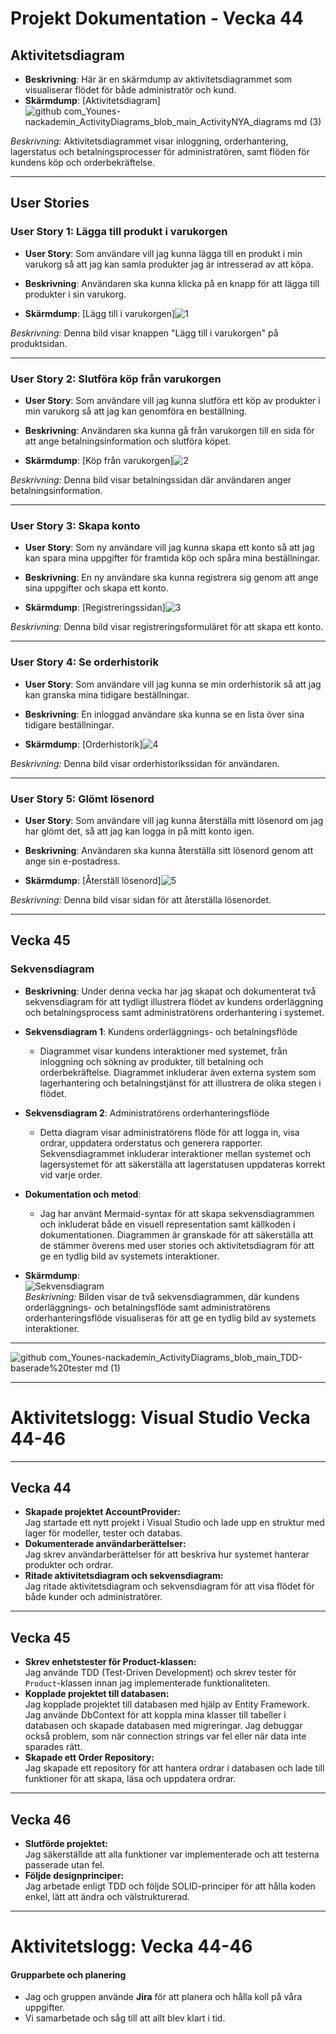 # Projekt Dokumentation - Vecka 44

## Aktivitetsdiagram

- **Beskrivning**: Här är en skärmdump av aktivitetsdiagrammet som visualiserar flödet för både administratör och kund.
- **Skärmdump**:
[Aktivitetsdiagram]![github com_Younes-nackademin_ActivityDiagrams_blob_main_ActivityNYA_diagrams md (3)](https://github.com/user-attachments/assets/19b8ac3f-804e-44dc-b030-b1046d68206f)


*Beskrivning:* Aktivitetsdiagrammet visar inloggning, orderhantering, lagerstatus och betalningsprocesser för administratören, samt flöden för kundens köp och orderbekräftelse.

---

## User Stories

### User Story 1: Lägga till produkt i varukorgen
- **User Story**: Som användare vill jag kunna lägga till en produkt i min varukorg så att jag kan samla produkter jag är intresserad av att köpa.

- **Beskrivning**: Användaren ska kunna klicka på en knapp för att lägga till produkter i sin varukorg.

- **Skärmdump**:
[Lägg till i varukorgen]![1](https://github.com/user-attachments/assets/2b56a16d-033b-4cbb-9885-79f51b734f91)


*Beskrivning:* Denna bild visar knappen "Lägg till i varukorgen" på produktsidan.

---

### User Story 2: Slutföra köp från varukorgen
- **User Story**: Som användare vill jag kunna slutföra ett köp av produkter i min varukorg så att jag kan genomföra en beställning.

- **Beskrivning**: Användaren ska kunna gå från varukorgen till en sida för att ange betalningsinformation och slutföra köpet.

- **Skärmdump**:
[Köp från varukorgen]![2](https://github.com/user-attachments/assets/c80c5cd5-0fc3-4179-990d-1be3e9c9cab0)


*Beskrivning:* Denna bild visar betalningssidan där användaren anger betalningsinformation.

---

### User Story 3: Skapa konto
- **User Story**: Som ny användare vill jag kunna skapa ett konto så att jag kan spara mina uppgifter för framtida köp och spåra mina beställningar.

- **Beskrivning**: En ny användare ska kunna registrera sig genom att ange sina uppgifter och skapa ett konto.

- **Skärmdump**:
[Registreringssidan]![3](https://github.com/user-attachments/assets/5051b358-4b15-42a8-a865-0d73a385fe92)


*Beskrivning:* Denna bild visar registreringsformuläret för att skapa ett konto.

---

### User Story 4: Se orderhistorik
- **User Story**: Som användare vill jag kunna se min orderhistorik så att jag kan granska mina tidigare beställningar.

- **Beskrivning**: En inloggad användare ska kunna se en lista över sina tidigare beställningar.

- **Skärmdump**:
[Orderhistorik]![4](https://github.com/user-attachments/assets/23463140-9853-4fc3-8cbb-9e97c1d79849)


*Beskrivning:* Denna bild visar orderhistorikssidan för användaren.

---

### User Story 5: Glömt lösenord
- **User Story**: Som användare vill jag kunna återställa mitt lösenord om jag har glömt det, så att jag kan logga in på mitt konto igen.

- **Beskrivning**: Användaren ska kunna återställa sitt lösenord genom att ange sin e-postadress.

- **Skärmdump**:
[Återställ lösenord]![5](https://github.com/user-attachments/assets/0eb47e17-ee9e-4c46-9467-74fcc3ff031c)


*Beskrivning:* Denna bild visar sidan för att återställa lösenordet.

---

## Vecka 45

### Sekvensdiagram

- **Beskrivning**: Under denna vecka har jag skapat och dokumenterat två sekvensdiagram för att tydligt illustrera flödet av kundens orderläggning och betalningsprocess samt administratörens orderhantering i systemet.

- **Sekvensdiagram 1**: Kundens orderläggnings- och betalningsflöde  
   - Diagrammet visar kundens interaktioner med systemet, från inloggning och sökning av produkter, till betalning och orderbekräftelse. Diagrammet inkluderar även externa system som lagerhantering och betalningstjänst för att illustrera de olika stegen i flödet.

- **Sekvensdiagram 2**: Administratörens orderhanteringsflöde  
   - Detta diagram visar administratörens flöde för att logga in, visa ordrar, uppdatera orderstatus och generera rapporter. Sekvensdiagrammet inkluderar interaktioner mellan systemet och lagersystemet för att säkerställa att lagerstatusen uppdateras korrekt vid varje order.

- **Dokumentation och metod**:  
   - Jag har använt Mermaid-syntax för att skapa sekvensdiagrammen och inkluderat både en visuell representation samt källkoden i dokumentationen. Diagrammen är granskade för att säkerställa att de stämmer överens med user stories och aktivitetsdiagram för att ge en tydlig bild av systemets interaktioner.

- **Skärmdump**:  
   ![Sekvensdiagram](https://github.com/user-attachments/assets/c3012cab-a300-484d-8ae4-be407e1df42c)  
   *Beskrivning:* Bilden visar de två sekvensdiagrammen, där kundens orderläggnings- och betalningsflöde samt administratörens orderhanteringsflöde visualiseras för att ge en tydlig bild av systemets interaktioner.


---

![github com_Younes-nackademin_ActivityDiagrams_blob_main_TDD-baserade%20tester md (1)](https://github.com/user-attachments/assets/f3e862ba-296f-4530-a44f-e86b0cb002dd)


---

# Aktivitetslogg: Visual Studio Vecka 44-46

---

## Vecka 44
- **Skapade projektet AccountProvider:**  
  Jag startade ett nytt projekt i Visual Studio och lade upp en struktur med lager för modeller, tester och databas.  
- **Dokumenterade användarberättelser:**  
  Jag skrev användarberättelser för att beskriva hur systemet hanterar produkter och ordrar.  
- **Ritade aktivitetsdiagram och sekvensdiagram:**  
  Jag ritade aktivitetsdiagram och sekvensdiagram för att visa flödet för både kunder och administratörer.

---

## Vecka 45
- **Skrev enhetstester för Product-klassen:**  
  Jag använde TDD (Test-Driven Development) och skrev tester för `Product`-klassen innan jag implementerade funktionaliteten.  
- **Kopplade projektet till databasen:**  
  Jag kopplade projektet till databasen med hjälp av Entity Framework. Jag använde DbContext för att koppla mina klasser till tabeller i databasen och skapade databasen med migreringar. Jag debuggar också problem, som när connection strings var fel eller när data inte sparades rätt.  
- **Skapade ett Order Repository:**  
  Jag skapade ett repository för att hantera ordrar i databasen och lade till funktioner för att skapa, läsa och uppdatera ordrar.

---

## Vecka 46
- **Slutförde projektet:**  
  Jag säkerställde att alla funktioner var implementerade och att testerna passerade utan fel.  
- **Följde designprinciper:**  
  Jag arbetade enligt TDD och följde SOLID-principer för att hålla koden enkel, lätt att ändra och välstrukturerad.  

---



# Aktivitetslogg: Vecka 44-46

#### Grupparbete och planering
- Jag och gruppen använde **Jira** för att planera och hålla koll på våra uppgifter.
- Vi samarbetade och såg till att allt blev klart i tid.


